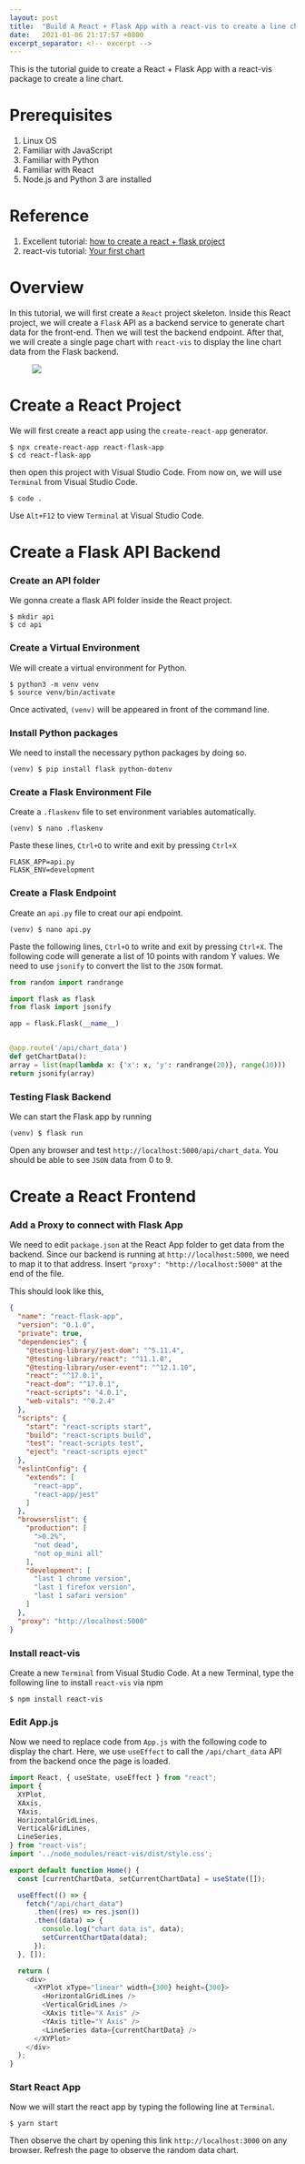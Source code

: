 ```yaml
---
layout: post
title:  "Build A React + Flask App with a react-vis to create a line chart for data visualization"
date:   2021-01-06 21:17:57 +0800
excerpt_separator: <!-- excerpt -->
---
```


This is the tutorial guide to create a React + Flask App with a react-vis package to create a line chart. 

<!-- excerpt -->

# Prerequisites
1. Linux OS
2. Familiar with JavaScript
3. Familiar with Python
4. Familiar with React
5. Node.js and Python 3 are installed

# Reference
1. Excellent tutorial: [how to create a react + flask project](https://blog.miguelgrinberg.com/post/how-to-create-a-react--flask-project)
2. react-vis tutorial: [Your first chart](https://uber.github.io/react-vis/documentation/getting-started/your-first-chart)

# Overview
In this tutorial, we will first create a `React` project skeleton. Inside this React project, we will create a `Flask` API as a backend service to generate chart data for the front-end. Then we will test the backend endpoint. After that, we will create a single page chart with `react-vis` to display the line chart data from the Flask backend.

<figure>
  <div  class="image-container">
    <div class="image-list">
        <img src="{{ site.url }}/assets/react_flask_react_vis_chart/line-chart.png">
    </div>
  </div>
</figure>

# Create a React Project

We will first create a react app using the `create-react-app` generator.

```
$ npx create-react-app react-flask-app
$ cd react-flask-app
```

then open this project with Visual Studio Code. From now on, we will use `Terminal` from Visual Studio Code.

```
$ code .
```

Use `Alt+F12` to view `Terminal` at Visual Studio Code.

# Create a Flask API Backend

### Create an API folder
We gonna create a flask API folder inside the React project.
```
$ mkdir api
$ cd api
```

### Create a Virtual Environment

We will create a virtual environment for Python.
```
$ python3 -m venv venv
$ source venv/bin/activate
```

Once activated, `(venv)` will be appeared in front of the command line.

### Install Python packages
We need to install the necessary python packages by doing so.
```
(venv) $ pip install flask python-dotenv
```

### Create a Flask Environment File
Create a `.flaskenv` file to set environment variables automatically.

```
(venv) $ nano .flaskenv
```

Paste these lines, `Ctrl+O` to write and exit by pressing `Ctrl+X`
```
FLASK_APP=api.py
FLASK_ENV=development
```

### Create a Flask Endpoint
Create an `api.py` file to creat our api endpoint.
```
(venv) $ nano api.py
```
Paste the following lines, `Ctrl+O` to write and exit by pressing `Ctrl+X`. The following code will generate a list of 10 points with random Y values. We need to use `jsonify` to convert the list to the `JSON` format.
```python
from random import randrange

import flask as flask
from flask import jsonify

app = flask.Flask(__name__)


@app.route('/api/chart_data')
def getChartData():
array = list(map(lambda x: {'x': x, 'y': randrange(20)}, range(10)))
return jsonify(array)
```

### Testing Flask Backend
We can start the Flask app by running
```
(venv) $ flask run
```

Open any browser and test `http://localhost:5000/api/chart_data`. You should be able to see `JSON` data from 0 to 9.

# Create a React Frontend

### Add a Proxy to connect with Flask App
We need to edit `package.json` at the React App folder to get data from the backend. Since our backend is running at `http://localhost:5000`, we need to map it to that address. Insert `"proxy": "http://localhost:5000"` at the end of the file. 

This should look like this,

```json
{
  "name": "react-flask-app",
  "version": "0.1.0",
  "private": true,
  "dependencies": {
    "@testing-library/jest-dom": "^5.11.4",
    "@testing-library/react": "^11.1.0",
    "@testing-library/user-event": "^12.1.10",
    "react": "^17.0.1",
    "react-dom": "^17.0.1",
    "react-scripts": "4.0.1",
    "web-vitals": "^0.2.4"
  },
  "scripts": {
    "start": "react-scripts start",
    "build": "react-scripts build",
    "test": "react-scripts test",
    "eject": "react-scripts eject"
  },
  "eslintConfig": {
    "extends": [
      "react-app",
      "react-app/jest"
    ]
  },
  "browserslist": {
    "production": [
      ">0.2%",
      "not dead",
      "not op_mini all"
    ],
    "development": [
      "last 1 chrome version",
      "last 1 firefox version",
      "last 1 safari version"
    ]
  },
  "proxy": "http://localhost:5000"
}
```

### Install react-vis
Create a new `Terminal` from Visual Studio Code. At a new Terminal, type the following line to install `react-vis` via npm

```
$ npm install react-vis
```

### Edit App.js
Now we need to replace code from `App.js` with the following code to display the chart. Here, we use `useEffect` to call the `/api/chart_data` API from the backend once the page is loaded.
```js
import React, { useState, useEffect } from "react";
import {
  XYPlot,
  XAxis,
  YAxis,
  HorizontalGridLines,
  VerticalGridLines,
  LineSeries,
} from "react-vis";
import '../node_modules/react-vis/dist/style.css';

export default function Home() {
  const [currentChartData, setCurrentChartData] = useState([]);

  useEffect(() => {
    fetch("/api/chart_data")
      .then((res) => res.json())
      .then((data) => {
        console.log("chart data is", data);
        setCurrentChartData(data);
      });
  }, []);

  return (
    <div>
      <XYPlot xType="linear" width={300} height={300}>
        <HorizontalGridLines />
        <VerticalGridLines />
        <XAxis title="X Axis" />
        <YAxis title="Y Axis" />
        <LineSeries data={currentChartData} />
      </XYPlot>
    </div>
  );
}
```
### Start React App
Now we will start the react app by typing the following line at `Terminal`.
```
$ yarn start
```

 Then observe the chart by opening this link `http://localhost:3000` on any browser. Refresh the page to observe the random data chart.
